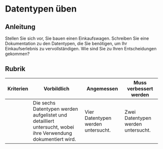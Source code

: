 # Datentypen üben

## Anleitung

Stellen Sie sich vor, Sie bauen einen Einkaufswagen. Schreiben Sie eine Dokumentation zu den Datentypen, die Sie benötigen, um Ihr Einkaufserlebnis zu vervollständigen. Wie sind Sie zu Ihren Entscheidungen gekommen?

## Rubrik

Kriterien | Vorbildlich | Angemessen | Muss verbessert werden
--- | --- | --- | - |
|| Die sechs Datentypen werden aufgelistet und detailliert untersucht, wobei ihre Verwendung dokumentiert wird. | Vier Datentypen werden untersucht. | Zwei Datentypen werden untersucht. |